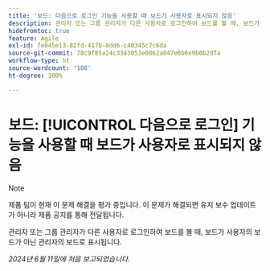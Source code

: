 ```yaml
---
title: '보드: 다음으로 로그인 기능을 사용할 때 보드가 사용자로 표시되지 않음'
description: 관리자 또는 그룹 관리자가 다른 사용자로 로그인하여 보드를 볼 때, 보드가 사용자의 보드가 아닌 관리자의 보드로 표시됩니다.
hidefromtoc: true
feature: Agile
exl-id: fe845e13-82fd-417b-8dd6-c40345c7c6da
source-git-commit: 78c9f85a24c3343053e0862a847e6b6e9b0b2dfa
workflow-type: ht
source-wordcount: '108'
ht-degree: 100%

---
```


# 보드: [!UICONTROL 다음으로 로그인] 기능을 사용할 때 보드가 사용자로 표시되지 않음

>[!NOTE]
>
>제품 팀이 현재 이 문제 해결을 평가 중입니다. 이 문제가 해결되면 유지 보수 업데이트가 아니라 제품 공지를 통해 전달됩니다.

관리자 또는 그룹 관리자가 다른 사용자로 로그인하여 보드를 볼 때, 보드가 사용자의 보드가 아닌 관리자의 보드로 표시됩니다.

_2024년 6월 11일에 처음 보고되었습니다._
